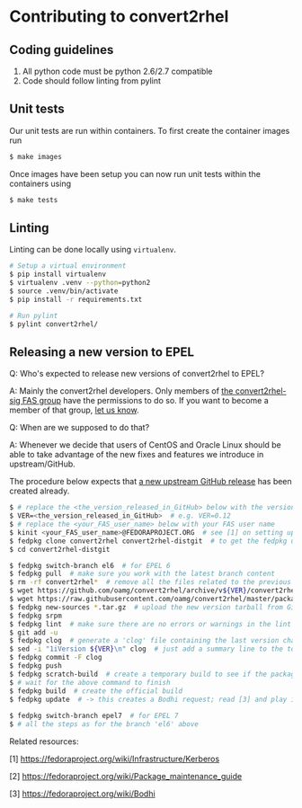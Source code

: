 # Contributing to convert2rhel

## Coding guidelines
1. All python code must be python 2.6/2.7 compatible
1. Code should follow linting from pylint

## Unit tests
Our unit tests are run within containers. To first create the container images run

```bash
$ make images
```

Once images have been setup you can now run unit tests within the containers using

```bash
$ make tests
```

## Linting
Linting can be done locally using `virtualenv`.

```bash
# Setup a virtual environment
$ pip install virtualenv
$ virtualenv .venv --python=python2
$ source .venv/bin/activate
$ pip install -r requirements.txt

# Run pylint
$ pylint convert2rhel/
```

## Releasing a new version to EPEL

Q: Who's expected to release new versions of convert2rhel to EPEL?

A: Mainly the convert2rhel developers. Only members of [the convert2rhel-sig FAS group](https://src.fedoraproject.org/group/convert2rhel-sig) have the permissions to do so.
If you want to become a member of that group, [let us know](https://github.com/oamg/convert2rhel/#contact).

Q: When are we supposed to do that?

A: Whenever we decide that users of CentOS and Oracle Linux should be able to take advantage of the new fixes and features we introduce in upstream/GitHub.


The procedure below expects that [a new upstream GitHub release](https://github.com/oamg/convert2rhel/releases) has been created already.

```bash
$ # replace the <the_version_released_in_GitHub> below with the version of convert2rhel which you've created a release in GitHub for
$ VER=<the_version_released_in_GitHub>  # e.g. VER=0.12
$ # replace the <your_FAS_user_name> below with your FAS user name
$ kinit <your_FAS_user_name>@FEDORAPROJECT.ORG  # see [1] on setting up Kerberos credentials
$ fedpkg clone convert2rhel convert2rhel-distgit  # to get the fedpkg utility, see [2]
$ cd convert2rhel-distgit

$ fedpkg switch-branch el6  # for EPEL 6
$ fedpkg pull  # make sure you work with the latest branch content
$ rm -rf convert2rhel*  # remove all the files related to the previous release
$ wget https://github.com/oamg/convert2rhel/archive/v${VER}/convert2rhel-${VER}.tar.gz
$ wget https://raw.githubusercontent.com/oamg/convert2rhel/master/packaging/epel/convert2rhel.spec
$ fedpkg new-sources *.tar.gz  # upload the new version tarball from GitHub to dist-git
$ fedpkg srpm
$ fedpkg lint  # make sure there are no errors or warnings in the lint output
$ git add -u
$ fedpkg clog  # generate a 'clog' file containing the last version changelog from the specfile
$ sed -i "1iVersion ${VER}\n" clog  # just add a summary line to the top of the commit description
$ fedpkg commit -F clog
$ fedpkg push
$ fedpkg scratch-build  # create a temporary build to see if the package builts successfully
$ # wait for the above command to finish
$ fedpkg build  # create the official build
$ fedpkg update  # -> this creates a Bodhi request; read [3] and play it by your ear
 
$ fedpkg switch-branch epel7  # for EPEL 7
$ # all the steps as for the branch 'el6' above
```

Related resources:

[1] https://fedoraproject.org/wiki/Infrastructure/Kerberos

[2] https://fedoraproject.org/wiki/Package_maintenance_guide

[3] https://fedoraproject.org/wiki/Bodhi
